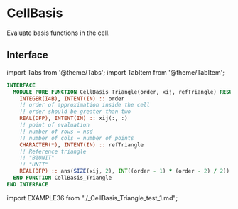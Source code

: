 # CellBasis

Evaluate basis functions in the cell.

## Interface

import Tabs from '@theme/Tabs';
import TabItem from '@theme/TabItem';

<Tabs>
<TabItem value="interface" label="܀ Interface" default>

```fortran
INTERFACE
  MODULE PURE FUNCTION CellBasis_Triangle(order, xij, refTriangle) RESULT(ans)
    INTEGER(I4B), INTENT(IN) :: order
    !! order of approximation inside the cell
    !! order should be greater than two
    REAL(DFP), INTENT(IN) :: xij(:, :)
    !! point of evaluation
    !! number of rows = nsd
    !! number of cols = number of points
    CHARACTER(*), INTENT(IN) :: refTriangle
    !! Reference triangle
    !! "BIUNIT"
    !! "UNIT"
    REAL(DFP) :: ans(SIZE(xij, 2), INT((order - 1) * (order - 2) / 2))
  END FUNCTION CellBasis_Triangle
END INTERFACE
```

</TabItem>

<TabItem value="example" label="️܀ See example">

import EXAMPLE36 from "./_CellBasis_Triangle_test_1.md";

<EXAMPLE36 />

</TabItem>

<TabItem value="close" label="↢ ">

</TabItem>
</Tabs>
